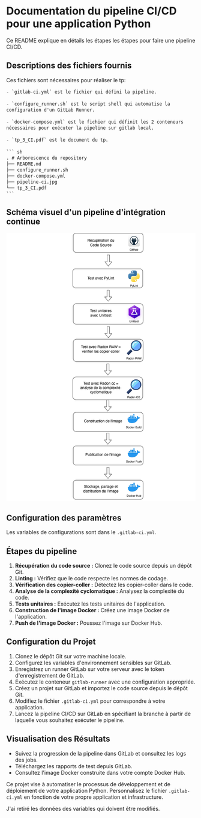 # Documentation du pipeline CI/CD pour une application Python

  Ce README explique en détails les étapes les étapes pour faire une pipeline CI/CD.

## Descriptions des fichiers fournis

  Ces fichiers sont nécessaires pour réaliser le tp:

    - `gitlab-ci.yml` est le fichier qui défini la pipeline.

    - `configure_runner.sh` est le script shell qui automatise la configuration d'un GitLab Runner.

    - `docker-compose.yml` est le fichier qui définit les 2 conteneurs nécessaires pour exécuter la pipeline sur gitlab local.

    - `tp_3_CI.pdf` est le document du tp.

    ``` sh
    . # Arborescence du repository
    ├── README.md
    ├── configure_runner.sh
    ├── docker-compose.yml
    ├── pipeline-ci.jpg
    └── tp_3_CI.pdf
    ```

## Schéma visuel d'un pipeline d'intégration continue

![pipeline-ci](pipeline-ci.jpg)

## Configuration des paramètres

  Les variables de configurations sont dans le `.gitlab-ci.yml`.

## Étapes du pipeline

  1. **Récupération du code source :** Clonez le code source depuis un dépôt Git.
  2. **Linting :** Vérifiez que le code respecte les normes de codage.
  3. **Vérification des copier-coller :** Détectez les copier-coller dans le code.
  4. **Analyse de la complexité cyclomatique :** Analysez la complexité du code.
  5. **Tests unitaires :** Exécutez les tests unitaires de l'application.
  6. **Construction de l'image Docker :** Créez une image Docker de l'application.
  7. **Push de l'image Docker :** Poussez l'image sur Docker Hub.

## Configuration du Projet

  1. Clonez le dépôt Git sur votre machine locale.
  2. Configurez les variables d'environnement sensibles sur GitLab.
  3. Enregistrez un runner GitLab sur votre serveur avec le token d'enregistrement de GitLab.
  4. Exécutez le conteneur `gitlab-runner` avec une configuration appropriée.
  5. Créez un projet sur GitLab et importez le code source depuis le dépôt Git.
  6. Modifiez le fichier `.gitlab-ci.yml` pour correspondre à votre application.
  7. Lancez la pipeline CI/CD sur GitLab en spécifiant la branche à partir de laquelle vous souhaitez exécuter le pipeline.

## Visualisation des Résultats

  - Suivez la progression de la pipeline dans GitLab et consultez les logs des jobs.
  - Téléchargez les rapports de test depuis GitLab.
  - Consultez l'image Docker construite dans votre compte Docker Hub.

Ce projet vise à automatiser le processus de développement et de déploiement de votre application Python. Personnalisez le fichier `.gitlab-ci.yml` en fonction de votre propre application et infrastructure.

J'ai retiré les données des variables qui doivent être modifiés.
